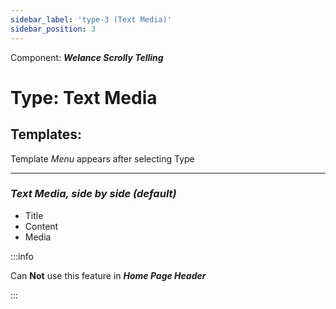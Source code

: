 ```yaml
---
sidebar_label: 'type-3 (Text Media)'
sidebar_position: 3
---
```


 Component: ***Welance Scrolly Telling***
# Type: **Text Media**  
 
 ## Templates:  
 Template *Menu* appears after selecting Type
 ***  
### *Text Media, side by side (default)*  
  * Title                
  * Content
  * Media
  
:::info

Can **Not** use this feature in ***Home Page Header***

:::
   
